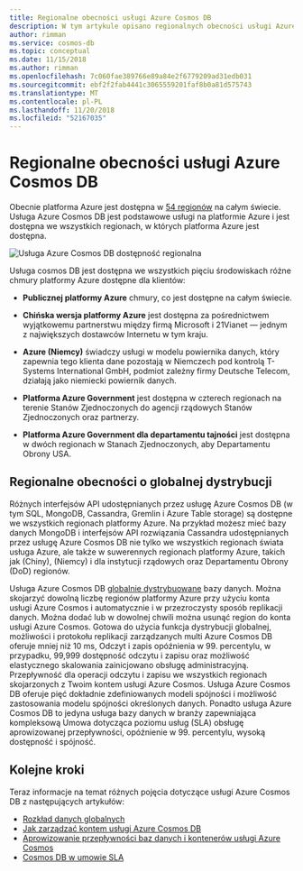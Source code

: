 ```yaml
---
title: Regionalne obecności usługi Azure Cosmos DB
description: W tym artykule opisano regionalnych obecności usługi Azure Cosmos DB i środowisk inną chmurę, które są dostępne.
author: rimman
ms.service: cosmos-db
ms.topic: conceptual
ms.date: 11/15/2018
ms.author: rimman
ms.openlocfilehash: 7c060fae389766e89a84e2f6779209ad31edb031
ms.sourcegitcommit: ebf2f2fab4441c3065559201faf8b0a81d575743
ms.translationtype: MT
ms.contentlocale: pl-PL
ms.lasthandoff: 11/20/2018
ms.locfileid: "52167035"
---
```

# <a name="regional-presence-of-azure-cosmos-db"></a>Regionalne obecności usługi Azure Cosmos DB

Obecnie platforma Azure jest dostępna w [54 regionów](https://azure.microsoft.com/global-infrastructure/regions/) na całym świecie. Usługa Azure Cosmos DB jest podstawowe usługi na platformie Azure i jest dostępna we wszystkich regionach, w których platforma Azure jest dostępna.

![Usługa Azure Cosmos DB dostępność regionalna](./media/regional-presence/regional-presence.png)

Usługa cosmos DB jest dostępna we wszystkich pięciu środowiskach różne chmury platformy Azure dostępne dla klientów:

* **Publicznej platformy Azure** chmury, co jest dostępne na całym świecie.

* **Chińska wersja platformy Azure** jest dostępna za pośrednictwem wyjątkowemu partnerstwu między firmą Microsoft i 21Vianet — jednym z największych dostawców Internetu w tym kraju.

* **Azure (Niemcy)** świadczy usługi w modelu powiernika danych, który zapewnia tego klienta dane pozostają w Niemczech pod kontrolą T-Systems International GmbH, podmiot zależny firmy Deutsche Telecom, działają jako niemiecki powiernik danych.

* **Platforma Azure Government** jest dostępna w czterech regionach na terenie Stanów Zjednoczonych do agencji rządowych Stanów Zjednoczonych oraz partnerzy. 

* **Platforma Azure Government dla departamentu tajności** jest dostępna w dwóch regionach w Stanach Zjednoczonych, aby Departamentu Obrony USA.

## <a name="regional-presence-with-global-distribution"></a>Regionalne obecności o globalnej dystrybucji

Różnych interfejsów API udostępnianych przez usługę Azure Cosmos DB (w tym SQL, MongoDB, Cassandra, Gremlin i Azure Table storage) są dostępne we wszystkich regionach platformy Azure. Na przykład możesz mieć bazy danych MongoDB i interfejsów API rozwiązania Cassandra udostępnianych przez usługę Azure Cosmos DB nie tylko we wszystkich regionach świata usługa Azure, ale także w suwerennych regionach platformy Azure, takich jak (Chiny), (Niemcy) i dla instytucji rządowych oraz Departamentu Obrony (DoD) regionów.

Usługa Azure Cosmos DB [globalnie dystrybuowane](distribute-data-globally.md) bazy danych. Można skojarzyć dowolną liczbę regionów platformy Azure przy użyciu konta usługi Azure Cosmos i automatycznie i w przezroczysty sposób replikacji danych. Można dodać lub w dowolnej chwili można usunąć region do konta usługi Azure Cosmos. Gotowa do użycia funkcja dystrybucji globalnej, możliwości i protokołu replikacji zarządzanych multi Azure Cosmos DB oferuje mniej niż 10 ms, Odczyt i zapis opóźnienia w 99. percentylu, w przypadku, 99,999 dostępność odczytu i zapisu oraz możliwość elastycznego skalowania zainicjowano obsługę administracyjną. Przepływność dla operacji odczytu i zapisu we wszystkich regionach skojarzonych z Twoim kontem usługi Azure Cosmos. Usługa Azure Cosmos DB oferuje pięć dokładnie zdefiniowanych modeli spójności i możliwość zastosowania modelu spójności określonych danych. Ponadto usługa Azure Cosmos DB to jedyna usługa bazy danych w branży zapewniająca kompleksową Umowa dotycząca poziomu usług (SLA) obsługę aprowizowanej przepływności, opóźnienie w 99. percentylu, wysoką dostępność i spójność.

## <a name="next-steps"></a>Kolejne kroki

Teraz informacje na temat różnych pojęcia dotyczące usługi Azure Cosmos DB z następujących artykułów:

* [Rozkład danych globalnych](distribute-data-globally.md)
* [Jak zarządzać kontem usługi Azure Cosmos DB](manage-account.md)
* [Aprowizowanie przepływności baz danych i kontenerów usługi Azure Cosmos](set-throughput.md)
* [Cosmos DB w umowie SLA](https://azure.microsoft.com/support/legal/sla/cosmos-db/v1_2/)
